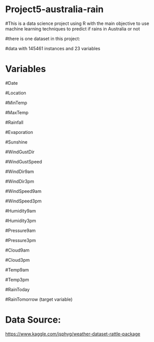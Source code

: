 # Project5-australia-rain

#This is a data science project using R with the main objective to use machine learning techniques to predict if rains in Australia or not

#there is one dataset in this project:

#data with 145461 instances and 23 variables

# Variables

#Date

#Location

#MinTemp

#MaxTemp

#Rainfall

#Evaporation

#Sunshine

#WindGustDir

#WindGustSpeed

#WindDir9am

#WindDir3pm

#WindSpeed9am

#WindSpeed3pm

#Humidity9am

#Humidity3pm

#Pressure9am

#Pressure3pm

#Cloud9am

#Cloud3pm

#Temp9am

#Temp3pm

#RainToday

#RainTomorrow (target variable)

# Data Source:

https://www.kaggle.com/jsphyg/weather-dataset-rattle-package
